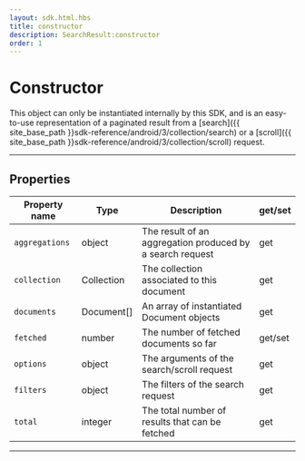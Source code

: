 ```yaml
---
layout: sdk.html.hbs
title: constructor
description: SearchResult:constructor
order: 1
---
```

  

# Constructor

This object can only be instantiated internally by this SDK, and is an easy-to-use representation of a paginated result from a [search]({{ site_base_path }}sdk-reference/android/3/collection/search) or a [scroll]({{ site_base_path }}sdk-reference/android/3/collection/scroll) request.

---

## Properties

| Property name | Type | Description | get/set |
|--------------|--------|-----------------------------------|---------|
| ``aggregations`` | object | The result of an aggregation produced by a search request | get |
| ``collection`` | Collection | The collection associated to this document | get |
| ``documents`` | Document[] | An array of instantiated Document objects | get |
| ``fetched`` | number | The number of fetched documents so far | get/set |
| ``options`` | object | The arguments of the search/scroll request | get |
| ``filters`` | object | The filters of the search request | get |
| ``total`` | integer | The total number of results that can be fetched | get |

---
